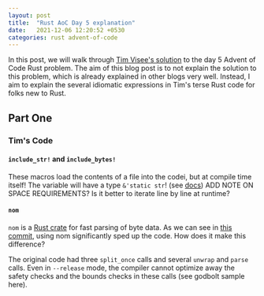 ```yaml
---
layout: post
title:  "Rust AoC Day 5 explanation"
date:   2021-12-06 12:20:52 +0530
categories: rust advent-of-code
---
```


In this post, we will walk through [Tim Visee's solution](https://github.com/timvisee/advent-of-code-2021) to the day 5 Advent of Code Rust problem. The aim of this blog post is to not explain the solution to this problem, which is already explained in other blogs very well. Instead, I aim to explain the several idiomatic expressions in Tim's terse Rust code for folks new to Rust.

## Part One

### Tim's Code

#### `include_str!` and `include_bytes!`

These macros load the contents of a file into the codei, but at compile time itself! The variable will have a type `&'static str`! (see [docs](https://doc.rust-lang.org/stable/std/macro.include_str.html)) ADD NOTE ON SPACE REQUIREMENTS? Is it better to iterate line by line at runtime?

#### `nom`

`nom` is a [Rust crate](https://docs.rs/nom/6.2.1/nom/macro.named.html) for fast parsing of byte data. As we can see in [this commit](https://github.com/timvisee/advent-of-code-2021/commit/ef75c85f2621e570494f69755717ea1db2db0a15), using nom significantly sped up the code. How does it make this difference? 

The original code had three `split_once` calls and several `unwrap` and `parse` calls. Even in `--release` mode, the compiler cannot optimize away the safety checks and the bounds checks in these calls (see godbolt sample here). 
